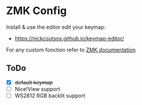 # ZMK Config
Install & use the editor edit your keymap:
- https://nickcoutsos.github.io/keymap-editor/

For any custom fonction refer to [ZMK documentation](https://zmk.dev/docs)

## ToDo
- [x] ~~default keymap~~
- [ ] Nice!View support
- [ ] WS2812 RGB backlit support